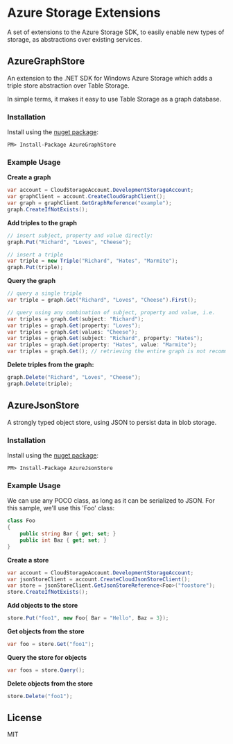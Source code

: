# Azure Storage Extensions

A set of extensions to the Azure Storage SDK, to easily enable new types of storage, as abstractions over existing services.

## AzureGraphStore

An extension to the .NET SDK for Windows Azure Storage which adds a triple store abstraction over Table Storage.

In simple terms, it makes it easy to use Table Storage as a graph database.

### Installation

Install using the [nuget package](https://nuget.org/packages/AzureGraphStore/):

```
PM> Install-Package AzureGraphStore
```

### Example Usage

**Create a graph**

```c#
var account = CloudStorageAccount.DevelopmentStorageAccount;
var graphClient = account.CreateCloudGraphClient();
var graph = graphClient.GetGraphReference("example");
graph.CreateIfNotExists();
```

**Add triples to the graph**

```c#
// insert subject, property and value directly:
graph.Put("Richard", "Loves", "Cheese");

// insert a triple
var triple = new Triple("Richard", "Hates", "Marmite");
graph.Put(triple);
```

**Query the graph**

```c#
// query a single triple
var triple = graph.Get("Richard", "Loves", "Cheese").First();

// query using any combination of subject, property and value, i.e.
var triples = graph.Get(subject: "Richard");
var triples = graph.Get(property: "Loves");
var triples = graph.Get(values: "Cheese");
var triples = graph.Get(subject: "Richard", property: "Hates");
var triples = graph.Get(property: "Hates", value: "Marmite");
var triples = graph.Get(); // retrieving the entire graph is not recommended!
```

**Delete triples from the graph:**

```c#
graph.Delete("Richard", "Loves", "Cheese");
graph.Delete(triple);
```

## AzureJsonStore

A strongly typed object store, using JSON to persist data in blob storage.

### Installation

Install using the [nuget package](https://nuget.org/packages/AzureJsonStore/):

```
PM> Install-Package AzureJsonStore
```

### Example Usage

We can use any POCO class, as long as it can be serialized to JSON. For this sample, we'll use this 'Foo' class:

```c#
class Foo
{
    public string Bar { get; set; }
    public int Baz { get; set; }
}
```

**Create a store**

```c#
var account = CloudStorageAccount.DevelopmentStorageAccount;
var jsonStoreClient = account.CreateCloudJsonStoreClient();
var store = jsonStoreClient.GetJsonStoreReference<Foo>("foostore");
store.CreateIfNotExists();
```

**Add objects to the store**

```c#
store.Put("foo1", new Foo{ Bar = "Hello", Baz = 3});
```

**Get objects from the store**

```c#
var foo = store.Get("foo1");
```

**Query the store for objects**

```c#
var foos = store.Query();
```

**Delete objects from the store**

```c#
store.Delete("foo1");
```

## License

MIT
